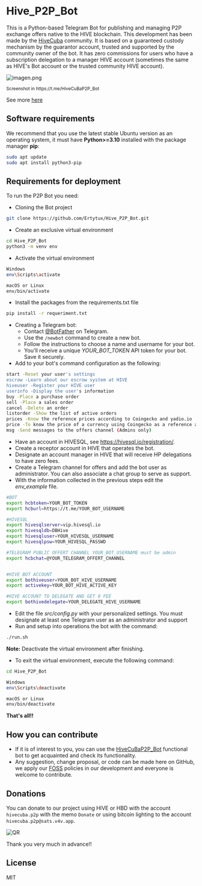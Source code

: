 # Hive_P2P_Bot

This is a Python-based Telegram Bot for publishing and managing P2P exchange offers native to the HIVE blockchain. This development has been made by the [HiveCuba](https://ecency.com/hive-10053/@ertytux/hivecuba-p2p-como-funciona-es) community. It is based on a guaranteed custody mechanism by the guarantor account, trusted and supported by the community owner of the bot. It has zero commissions for users who have a subscription delegation to a manager HIVE account (sometimes the same as HIVE's Bot account or the trusted community HIVE account).

![imagen.png](https://files.peakd.com/file/peakd-hive/ertytux/23tGXuviKJMM4EcWuqfYgmyWKoSXEFkiWp8DeDUN79pQTPyWN38KKAy22tzdN8rddxvg1.png)

<sub>
Screenshot in https://t.me/HiveCuBaP2P_Bot
</sub>

See more [here](https://ecency.com/hive-10053/@ertytux/hivecuba-p2p-como-funciona-es)

## Software requirements

We recommend that you use the latest stable Ubuntu version as an operating system, it must have **Python>=3.10** installed with the package manager **pip**:

```Bash
sudo apt update
sudo apt install python3-pip
```

## Requirements for deployment

To run the P2P Bot you need:

* Cloning the Bot project

```Bash
git clone https://github.com/Ertytux/Hive_P2P_Bot.git
```

* Create an exclusive virtual environment

```Bash
cd Hive_P2P_Bot
python3 -m venv env
```

* Activate the virtual environment

```Bash
Windows
env\Scripts\activate

macOS or Linux
env/bin/activate
```

* Install the packages from the requirements.txt file

```Bash
pip install -r requeriment.txt
```

* Creating a Telegram bot:
  - Contact [@BotFather](https://t.me/BotFather) on Telegram.
  - Use the `/newbot` command to create a new bot.
  - Follow the instructions to choose a name and username for your bot.
  - You'll receive a unique _YOUR_BOT_TOKEN_ API token for your bot. Save it securely.
* Add to your bot's command configuration as the following:

```Bash
start -Reset your user's settings
escrow -Learn about our escrow system at HIVE
hiveuser -Register your HIVE user
userinfo -Display the user's information
buy -Place a purchase order
sell -Place a sales order
cancel -Delete an order
listorder -Show the list of active orders
prices -Know the reference prices according to Coingecko and yadio.io
price -To know the price of a currency using Coingecko as a reference and yadio.io
msg -Send messages to the offers channel (Admins only)
```

* Have an account in HIVESQL, see https://hivesql.io/registration/.
* Create a receptor account in HIVE that operates the bot.
* Designate an account manager in HIVE that will receive HP delegations to have zero fees.
* Create a Telegram channel for offers and add the bot user as administrator. You can also associate a chat group to serve as support.
* With the information collected in the previous steps edit the _env_example_ file.

```Bash
#BOT
export hcbtoken=YOUR_BOT_TOKEN
export hcburl=https://t.me/YOUR_BOT_USERNAME

#HIVESQL
export hivesqlserver=vip.hivesql.io
export hivesqldb=DBHive
export hivesqluser=YOUR_HIVESQL_USERNAME
export hivesqlpsw=YOUR_HIVESQL_PASSWD

#TELEGRAM PUBLIC OFFERT CHANNEL YOUR_BOT_USERNAME must be admin
export hcbchat=@YOUR_TELEGRAM_OFFERT_CHANNEL


#HIVE BOT ACCOUNT
export bothiveuser=YOUR_BOT_HIVE_USERNAME
export activekey=YOUR_BOT_HIVE_ACTIVE_KEY

#HIVE ACCOUNT TO DELEGATE AND GET 0 FEE
export bothivedelegate=YOUR_DELEGATE_HIVE_USERNAME
```

* Edit the file _src/config.py_ with your personalized settings. You must designate at least one Telegram user as an administrator and support
* Run and setup into operations the bot with the command:

```Bash
./run.sh
```

**Note:** Deactivate the virtual environment after finishing.
* To exit the virtual environment, execute the following command:

```Bash
cd Hive_P2P_Bot

Windows
env\Scripts\deactivate

macOS or Linux
env/bin/deactivate
```

**That's all!!**

## How you can contribute

* If it is of interest to you, you can use the [HiveCuBaP2P_Bot](https://t.me/HiveCuBaP2P_Bot) functional bot to get acquainted and check its functionality.
* Any suggestion, change proposal, or code can be made here on GitHub, we apply our [FOSS](https://osssoftware.org/blog/free-and-open-source-software-foss-core-principles/) policies in our development and everyone is welcome to contribute.

## Donations

You can donate to our project using HIVE or HBD with the account `hivecuba.p2p` with the memo `Donate` or using bitcoin lighting to the account `hivecuba.p2p@sats.v4v.app`.

![QR](https://api.v4v.app/p/hivecuba.p2p.png)

Thank you very much in advance!!

## License

MIT
